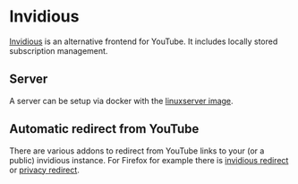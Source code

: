 # Invidious

[Invidious](https://github.com/iv-org/invidious) is an alternative frontend for
YouTube.
It includes locally stored subscription management.

## Server

A server can be setup via docker with the [linuxserver image](./docker-images/linuxserver_-_jellyfin.md).

## Automatic redirect from YouTube

There are various addons to redirect from YouTube links to your (or a public)
invidious instance.
For Firefox for example there is
[invidious redirect](https://addons.mozilla.org/en-US/firefox/addon/invidious-redirect-2/)
or [privacy redirect](https://addons.mozilla.org/en-US/firefox/addon/privacy-redirect/).
